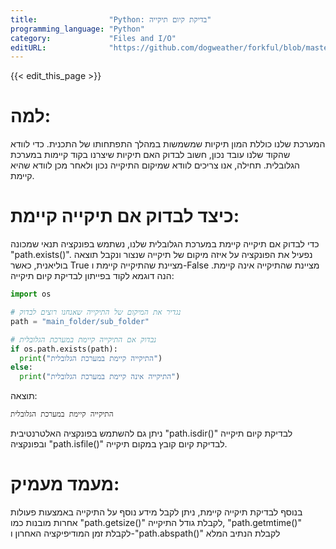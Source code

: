 ```yaml
---
title:                "Python: בדיקת קיום תיקייה"
programming_language: "Python"
category:             "Files and I/O"
editURL:              "https://github.com/dogweather/forkful/blob/master/content/he/python/checking-if-a-directory-exists.md"
---
```


{{< edit_this_page >}}

# למה:
המערכת שלנו כוללת המון תיקיות שמשמשות במהלך התפתחותו של התכנית. כדי לוודא שהקוד שלנו עובד נכון, חשוב לבדוק האם תיקיות שיצרנו בקוד קיימות במערכת הגלובלית. תחילה, אנו צריכים לוודא שמיקום התיקייה נכון ולאחר מכן לוודא שהיא קיימת.

# כיצד לבדוק אם תיקייה קיימת:
כדי לבדוק אם תיקייה קיימת במערכת הגלובלית שלנו, נשתמש בפונקציה תנאי שמכונה "path.exists()". נפעיל את הפונקציה על איזה מיקום של תיקייה שנצור ונקבל תוצאה בוליאנית, כאשר True מציינת שהתיקייה קיימת ו-False מציינת שהתיקייה אינה קיימת. הנה דוגמא לקוד בפייתון לבדיקת קיום תיקייה:

```python
import os

# נגדיר את המיקום של התיקייה שאנחנו רוצים לבדוק
path = "main_folder/sub_folder"

# נבדוק אם התיקייה קיימת במערכת הגלובלית
if os.path.exists(path):
  print("התיקייה קיימת במערכת הגלובלית")
else:
  print("התיקייה אינה קיימת במערכת הגלובלית")
```

תוצאה:

```python
התיקייה קיימת במערכת הגלובלית
```

ניתן גם להשתמש בפונקציה האלטרנטיבית "path.isdir()" לבדיקת קיום תיקייה ובפונקציה "path.isfile()" לבדיקת קיום קובץ במקום תיקייה.

# מעמד מעמיק:
בנוסף לבדיקת תיקייה קיימת, ניתן לקבל מידע נוסף על התיקייה באמצעות פעולות אחרות מובנות כמו "path.getsize()" לקבלת גודל התיקייה, "path.getmtime()" לקבלת זמן המודיפיקציה האחרון ו-"path.abspath()" לקבלת הנתיב המלא
